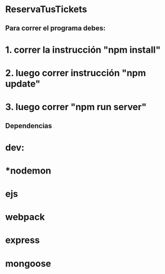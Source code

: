 # ReservaTusTickets

## Para correr el programa debes:

# 1. correr la instrucción "npm install"
# 2. luego correr instrucción "npm update"
# 3. luego correr "npm run server"

## Dependencias

# dev:
# *nodemon
# ejs
# webpack
# express
# mongoose